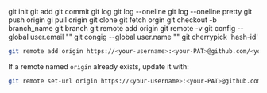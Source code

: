 
git init
git add
git commit
git log
git log --oneline
git log --oneline pretty
git push origin
gi pull origin
git clone
git fetch orgin
git checkout -b branch_name
git branch
git remote add origin
git remote -v
git config --global user.email ""
git congig --global user.name ""
git cherrypick 'hash-id'

 ```bash
 git remote add origin https://<your-username>:<your-PAT>@github.com/<your-username>/90DaysOfDevOps.git
 ```

If a remote named `origin` already exists, update it with:
```bash
git remote set-url origin https://<your-username>:<your-PAT>@github.com/<your-username>/90DaysOfDevOps.git
```
